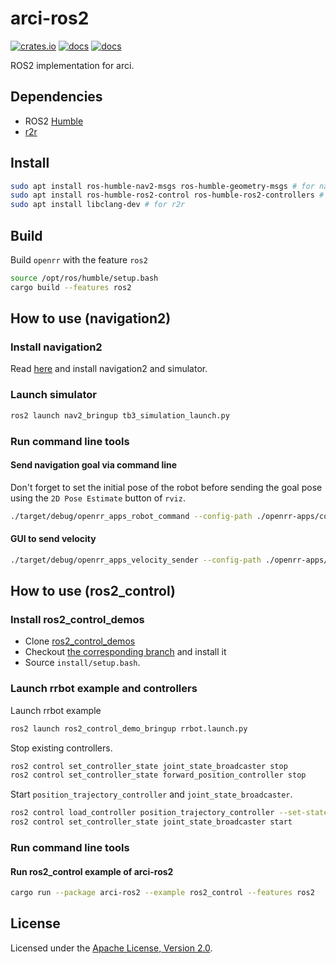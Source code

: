 # arci-ros2

[![crates.io](https://img.shields.io/crates/v/arci-ros2.svg?logo=rust)](https://crates.io/crates/arci-ros2) [![docs](https://docs.rs/arci-ros2/badge.svg)](https://docs.rs/arci-ros2) [![docs](https://img.shields.io/badge/docs-main-blue)](https://openrr.github.io/openrr/arci_ros2)

ROS2 implementation for arci.

## Dependencies

* ROS2 [Humble](https://docs.ros.org/en/humble/Installation.html)
* [r2r](https://github.com/sequenceplanner/r2r)

## Install

```bash
sudo apt install ros-humble-nav2-msgs ros-humble-geometry-msgs # for navigation
sudo apt install ros-humble-ros2-control ros-humble-ros2-controllers # for ros2_control
sudo apt install libclang-dev # for r2r
```

## Build

Build `openrr` with the feature `ros2`

```bash
source /opt/ros/humble/setup.bash
cargo build --features ros2
```

## How to use (navigation2)

### Install navigation2

Read [here](https://navigation.ros.org/getting_started/index.html) and install navigation2 and simulator.

### Launch simulator

```bash
ros2 launch nav2_bringup tb3_simulation_launch.py
```

### Run command line tools

#### Send navigation goal via command line

Don't forget to set the initial pose of the robot before sending the goal pose using the `2D Pose Estimate` button of `rviz`.

```bash
./target/debug/openrr_apps_robot_command --config-path ./openrr-apps/config/turtlebot3_robot_client_config_ros2.toml send_navigation_goal -- -0.5 0.2 -1.5
```

#### GUI to send velocity

```bash
./target/debug/openrr_apps_velocity_sender --config-path ./openrr-apps/config/turtlebot3_robot_client_config_ros2.toml
```

## How to use (ros2_control)

### Install ros2_control_demos

* Clone [ros2_control_demos](https://github.com/ros-controls/ros2_control_demos)
* Checkout [the corresponding branch](https://github.com/ros-controls/ros2_control_demos/blob/HEAD/README.md#build-status) and install it
* Source `install/setup.bash`.

### Launch rrbot example and controllers

Launch rrbot example

```bash
ros2 launch ros2_control_demo_bringup rrbot.launch.py
```

Stop existing controllers.

```bash
ros2 control set_controller_state joint_state_broadcaster stop
ros2 control set_controller_state forward_position_controller stop
```

Start `position_trajectory_controller` and `joint_state_broadcaster`.

```bash
ros2 control load_controller position_trajectory_controller --set-state start
ros2 control set_controller_state joint_state_broadcaster start
```

### Run command line tools

<!--
TODO: add usage of openrr-apps + ros2_control
-->

#### Run ros2_control example of arci-ros2

```sh
cargo run --package arci-ros2 --example ros2_control --features ros2
```

## License

Licensed under the [Apache License, Version 2.0](https://github.com/openrr/openrr/blob/main/LICENSE).
